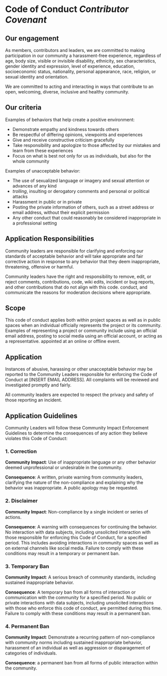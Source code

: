# Code of Conduct _Contributor Covenant_

## Our engagement

As members, contributors and leaders, we
are committed to making participation in our community a harassment-free experience, regardless of age,
body size, visible or invisible disability, ethnicity, sex characteristics, gender identity and expression, level of experience, education, socioeconomic status, nationality, personal appearance, race, religion, or sexual identity and orientation.

We are committed to acting and interacting in ways that contribute to an open, welcoming, diverse, inclusive and healthy community.

## Our criteria

Examples of behaviors that help create a positive environment:

* Demonstrate empathy and kindness towards others
* Be respectful of differing opinions, viewpoints and experiences
* Give and receive constructive criticism gracefully
* Take responsibility and apologize to those affected by our mistakes and learn from these experiences
* Focus on what is best not only for us as individuals, but also for the whole community

Examples of unacceptable behavior:

* The use of sexualized language or imagery and sexual attention or advances of any kind
* _trolling_, insulting or derogatory comments and personal or political attacks
* Harassment in public or in private
* Posting the private information of others, such as a street address or email address, without their explicit permission
* Any other conduct that could reasonably be considered inappropriate in a professional setting

## Application Responsibilities

Community leaders are responsible for clarifying and enforcing our standards of acceptable behavior and will take appropriate and fair corrective action in response to any behavior that they deem inappropriate, threatening, offensive or harmful.

Community leaders have the right and responsibility to remove, edit, or reject comments, contributions, code, wiki edits, incident or bug reports, and other contributions that do not align with this code. conduct, and communicate the reasons for moderation decisions where appropriate.

## Scope

This code of conduct applies both within project spaces as well as in public spaces when an individual officially represents the project or its community. Examples of representing a project or community include using an official email address, posting to social media using an official account, or acting as a representative. appointed at an online or offline event.

## Application

Instances of abusive, harassing or other unacceptable behavior may be reported to the Community Leaders responsible for enforcing the Code of Conduct at [INSERT EMAIL ADDRESS].
All complaints will be reviewed and investigated promptly and fairly.

All community leaders are expected to respect the privacy and safety of those reporting an incident.

## Application Guidelines

Community Leaders will follow these Community Impact Enforcement Guidelines to determine the consequences of any action they believe violates this Code of Conduct:

### 1. Correction

**Community Impact**: Use of inappropriate language or any other behavior deemed unprofessional or undesirable in the community.

**Consequence**: A written, private warning from community leaders, clarifying the nature of the non-compliance and explaining why the behavior was inappropriate. A public apology may be requested.

### 2. Disclaimer

**Community Impact**: Non-compliance by a single incident or series of actions.

**Consequence**: A warning with consequences for continuing the behavior.
No interaction with data subjects, including unsolicited interaction with those responsible for enforcing this Code of Conduct, for a specified period.
This includes avoiding interactions in community spaces as well as on external channels like social media. Failure to comply with these conditions may result in a temporary or permanent ban.

### 3. Temporary Ban

**Community Impact**: A serious breach of community standards, including sustained inappropriate behavior.

**Consequence**: A temporary ban from all forms of interaction or communication with the community for a specified period. No public or private interactions with data subjects, including unsolicited interactions with those who enforce this code of conduct, are permitted during this time.
Failure to comply with these conditions may result in a permanent ban.

### 4. Permanent Ban

**Community Impact**: Demonstrate a recurring pattern of non-compliance with community norms including sustained inappropriate behavior, harassment of an individual as well as aggression or disparagement of categories of individuals.

**Consequence**: a permanent ban from all forms of public interaction within the community.